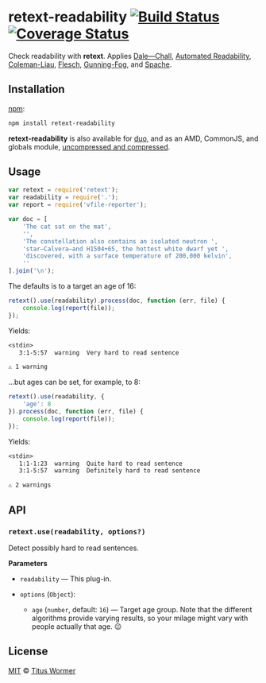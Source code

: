 # retext-readability [![Build Status][travis-badge]][travis] [![Coverage Status][codecov-badge]][codecov]

Check readability with **retext**.  Applies [Dale—Chall][dale-chall],
[Automated Readability][automated-readability], [Coleman-Liau][coleman-liau],
[Flesch][flesch], [Gunning-Fog][gunning-fog], and [Spache][spache].

## Installation

[npm][npm-install]:

```bash
npm install retext-readability
```

**retext-readability** is also available for [duo][duo-install], and as an
AMD, CommonJS, and globals module, [uncompressed and compressed][releases].

## Usage

```js
var retext = require('retext');
var readability = require('.');
var report = require('vfile-reporter');

var doc = [
    'The cat sat on the mat',
    '',
    'The constellation also contains an isolated neutron ',
    'star—Calvera—and H1504+65, the hottest white dwarf yet ',
    'discovered, with a surface temperature of 200,000 kelvin',
    ''
].join('\n');
```

The defaults is to a target an age of 16:

```js
retext().use(readability).process(doc, function (err, file) {
    console.log(report(file));
});
```

Yields:

```txt
<stdin>
   3:1-5:57  warning  Very hard to read sentence

⚠ 1 warning
```

...but ages can be set, for example, to 8:

```js
retext().use(readability, {
    'age': 8
}).process(doc, function (err, file) {
    console.log(report(file));
});
```

Yields:

```txt
<stdin>
   1:1-1:23  warning  Quite hard to read sentence
   3:1-5:57  warning  Definitely hard to read sentence

⚠ 2 warnings
```

## API

### `retext.use(readability, options?)`

Detect possibly hard to read sentences.

**Parameters**

*   `readability` — This plug-in.

*   `options` (`Object`):

    *   `age` (`number`, default: `16`)
        — Target age group.  Note that the different algorithms
        provide varying results, so your milage might vary with
        people actually that age. :wink:

## License

[MIT][license] © [Titus Wormer][author]

<!-- Definitions -->

[travis-badge]: https://img.shields.io/travis/wooorm/retext-readability.svg

[travis]: https://travis-ci.org/wooorm/retext-readability

[codecov-badge]: https://img.shields.io/codecov/c/github/wooorm/retext-readability.svg

[codecov]: https://codecov.io/github/wooorm/retext-readability

[npm-install]: https://docs.npmjs.com/cli/install

[duo-install]: http://duojs.org/#getting-started

[releases]: https://github.com/wooorm/retext-readability/releases

[license]: LICENSE

[author]: http://wooorm.com

[dale-chall]: https://github.com/wooorm/dale-chall-formula

[automated-readability]: https://github.com/wooorm/automated-readability

[coleman-liau]: https://github.com/wooorm/coleman-liau

[flesch]: https://github.com/wooorm/flesch

[gunning-fog]: https://github.com/wooorm/gunning-fog

[spache]: https://github.com/wooorm/spache-formula
